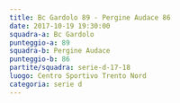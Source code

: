 ```yaml
---
title: Bc Gardolo 89 - Pergine Audace 86
date: 2017-10-19 19:30:00
squadra-a: Bc Gardolo
punteggio-a: 89
squadra-b: Pergine Audace
punteggio-b: 86
partite/squadra: serie-d-17-18
luogo: Centro Sportivo Trento Nord
categoria: serie d
---
```


